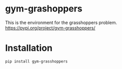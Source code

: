 # gym-grashoppers

This is the environment for the grasshoppers problem.
https://pypi.org/project/gym-grasshoppers/

# Installation

```bash
pip install gym-grasshoppers
```
